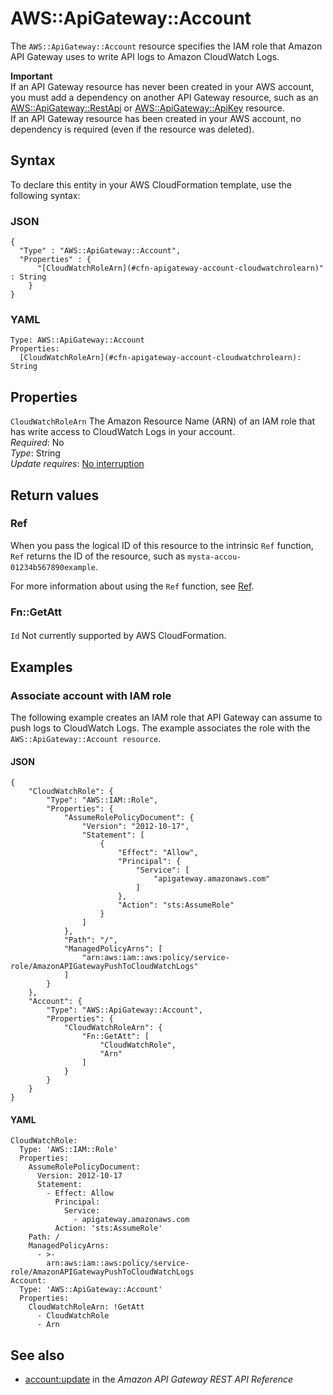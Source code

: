 # AWS::ApiGateway::Account<a name="aws-resource-apigateway-account"></a>

The `AWS::ApiGateway::Account` resource specifies the IAM role that Amazon API Gateway uses to write API logs to Amazon CloudWatch Logs\.

**Important**  
If an API Gateway resource has never been created in your AWS account, you must add a dependency on another API Gateway resource, such as an [AWS::ApiGateway::RestApi](https://docs.aws.amazon.com/AWSCloudFormation/latest/UserGuide/aws-resource-apigateway-restapi.html) or [AWS::ApiGateway::ApiKey](https://docs.aws.amazon.com/AWSCloudFormation/latest/UserGuide/aws-resource-apigateway-apikey.html) resource\.  
If an API Gateway resource has been created in your AWS account, no dependency is required \(even if the resource was deleted\)\.

## Syntax<a name="aws-resource-apigateway-account-syntax"></a>

To declare this entity in your AWS CloudFormation template, use the following syntax:

### JSON<a name="aws-resource-apigateway-account-syntax.json"></a>

```
{
  "Type" : "AWS::ApiGateway::Account",
  "Properties" : {
      "[CloudWatchRoleArn](#cfn-apigateway-account-cloudwatchrolearn)" : String
    }
}
```

### YAML<a name="aws-resource-apigateway-account-syntax.yaml"></a>

```
Type: AWS::ApiGateway::Account
Properties: 
  [CloudWatchRoleArn](#cfn-apigateway-account-cloudwatchrolearn): String
```

## Properties<a name="aws-resource-apigateway-account-properties"></a>

`CloudWatchRoleArn`  <a name="cfn-apigateway-account-cloudwatchrolearn"></a>
The Amazon Resource Name \(ARN\) of an IAM role that has write access to CloudWatch Logs in your account\.  
*Required*: No  
*Type*: String  
*Update requires*: [No interruption](https://docs.aws.amazon.com/AWSCloudFormation/latest/UserGuide/using-cfn-updating-stacks-update-behaviors.html#update-no-interrupt)

## Return values<a name="aws-resource-apigateway-account-return-values"></a>

### Ref<a name="aws-resource-apigateway-account-return-values-ref"></a>

When you pass the logical ID of this resource to the intrinsic `Ref` function, `Ref` returns the ID of the resource, such as `mysta-accou-01234b567890example`\.

For more information about using the `Ref` function, see [Ref](https://docs.aws.amazon.com/AWSCloudFormation/latest/UserGuide/intrinsic-function-reference-ref.html)\.

### Fn::GetAtt<a name="aws-resource-apigateway-account-return-values-fn--getatt"></a>

#### <a name="aws-resource-apigateway-account-return-values-fn--getatt-fn--getatt"></a>

`Id`  <a name="Id-fn::getatt"></a>
Not currently supported by AWS CloudFormation\.

## Examples<a name="aws-resource-apigateway-account--examples"></a>



### Associate account with IAM role<a name="aws-resource-apigateway-account--examples--Associate_account_with_IAM_role"></a>

The following example creates an IAM role that API Gateway can assume to push logs to CloudWatch Logs\. The example associates the role with the `AWS::ApiGateway::Account resource`\.

#### JSON<a name="aws-resource-apigateway-account--examples--Associate_account_with_IAM_role--json"></a>

```
{
    "CloudWatchRole": {
        "Type": "AWS::IAM::Role",
        "Properties": {
            "AssumeRolePolicyDocument": {
                "Version": "2012-10-17",
                "Statement": [
                    {
                        "Effect": "Allow",
                        "Principal": {
                            "Service": [
                                "apigateway.amazonaws.com"
                            ]
                        },
                        "Action": "sts:AssumeRole"
                    }
                ]
            },
            "Path": "/",
            "ManagedPolicyArns": [
                "arn:aws:iam::aws:policy/service-role/AmazonAPIGatewayPushToCloudWatchLogs"
            ]
        }
    },
    "Account": {
        "Type": "AWS::ApiGateway::Account",
        "Properties": {
            "CloudWatchRoleArn": {
                "Fn::GetAtt": [
                    "CloudWatchRole",
                    "Arn"
                ]
            }
        }
    }
}
```

#### YAML<a name="aws-resource-apigateway-account--examples--Associate_account_with_IAM_role--yaml"></a>

```
CloudWatchRole:
  Type: 'AWS::IAM::Role'
  Properties:
    AssumeRolePolicyDocument:
      Version: 2012-10-17
      Statement:
        - Effect: Allow
          Principal:
            Service:
              - apigateway.amazonaws.com
          Action: 'sts:AssumeRole'
    Path: /
    ManagedPolicyArns:
      - >-
        arn:aws:iam::aws:policy/service-role/AmazonAPIGatewayPushToCloudWatchLogs
Account:
  Type: 'AWS::ApiGateway::Account'
  Properties:
    CloudWatchRoleArn: !GetAtt 
      - CloudWatchRole
      - Arn
```

## See also<a name="aws-resource-apigateway-account--seealso"></a>
+ [account:update](https://docs.aws.amazon.com/apigateway/api-reference/resource/account/) in the *Amazon API Gateway REST API Reference*

